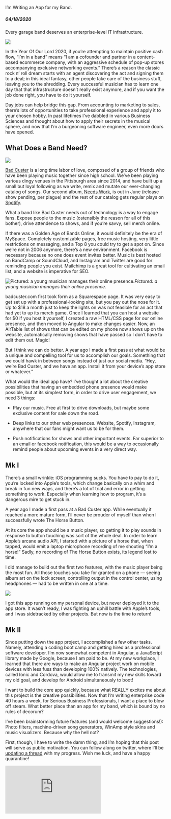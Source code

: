 I’m Writing an App for my Band.

##### 04/18/2020

Every garage band deserves an enterprise-level IT infrastructure.

![](https://cdn-images-1.medium.com/max/5856/1*BKhyygph715XTFsPfQ_Jdw.jpeg)

In the Year Of Our Lord 2020, if you’re attempting to maintain positive cash flow, “I’m in a band” means “I am a cofounder and partner in a content-based ecommerce company, with an aggressive schedule of pop-up stores accompanying exclusive networking events.” There’s a reason the classic rock n’ roll dream starts with an agent discovering the act and signing them to a deal; in this ideal fantasy, other people take care of the business stuff, leaving you to the shredding. Every successful musician has to learn one day that that infrastructure doesn’t really exist anymore, and if you want the job done right, you have to do it yourself.

Day jobs can help bridge this gap. From accounting to marketing to sales, there’s lots of opportunities to take professional experience and apply it to your chosen hobby. In past lifetimes I’ve dabbled in various Business Sciences and thought about how to apply their secrets in the musical sphere, and now that I’m a burgeoning software engineer, even more doors have opened.

## What Does a Band Need?

![](https://cdn-images-1.medium.com/max/5120/1*RcO59ERlcmKsAXgphP7sNQ.jpeg)

[Bad Custer](http://badcuster.com) is a long time labor of love, composed of a group of friends who have been playing music together since high school. We’ve been playing various dingy venues in the Pittsburgh area since 2014, and have built up a small but loyal following as we write, remix and mutate our ever-changing catalog of songs. Our second album, [Needs Work](https://misra.bandcamp.com/album/bad-custer-needs-work), is out in June (release show pending, per plague) and the rest of our catalog gets regular plays on [Spotify](https://open.spotify.com/artist/4DZ8fKIQM5cpAVAQy3zs9L).

What a band like Bad Custer needs out of technology is a way to engage fans. Expose people to the music (ostensibly the reason for all of this bother), drive attendence to shows, and if you’re savvy, sell merch online.

If there was a Golden Age of Bands Online, it would definitely be the era of MySpace. Completely customizable pages, free music hosting, very little restrictions on messaging, and a Top 8 you could try to get a spot on. Since we’re not in 2006 anymore, there’s a new environment. Facebook is necessary because no one does event invites better. Music is best hosted on BandCamp or SoundCloud, and Instagram and Twitter are good for reminding people you exist. Mailchimp is a great tool for cultivating an email list, and a website is imperative for SEO.

![Pictured: a young musician manages their online presence.](https://cdn-images-1.medium.com/max/2000/1*rQiaE6OobRLBB2-Jb8sAug.png)_Pictured: a young musician manages their online presence._

badcuster.com first took form as a Squarespace page. It was very easy to get set up with a professional-looking site, but you pay out the nose for it. Up to $18 a month just to keep the lights on was not feasible for an act that had yet to up its merch game. Once I learned that you can host a website for $0 if you host it yourself, I created a raw HTML/CSS page for our online presence, and then moved to Angular to make changes easier. Now, an AirTable list of shows that can be edited on my phone now shows up on the website, automatically removing shows that have passed so I don’t have to edit them out. Magic!

But I think we can do better. A year ago I made a first pass at what would be a unique and compelling tool for us to accomplish our goals. Something that we could hawk in between songs instead of just our social media. “Hey, we’re Bad Custer, and we have an app. Install it from your device’s app store or whatever.”

What would the ideal app have? I’ve thought a lot about the creative possibilities that having an embedded phone presence would make possible, but at its simplest form, in order to drive user engagement, we need 3 things:

- Play our music. Free at first to drive downloads, but maybe some exclusive content for sale down the road.

- Deep links to our other web presences. Website, Spotify, Instagram, anywhere that our fans might want us to be for them.

- Push notifications for shows and other important events. Far superior to an email or facebook notification, this would be a way to occasionally remind people about upcoming events in a very direct way.

## Mk I

There’s a small wrinkle: iOS programming sucks. You have to pay to do it, you’re locked into Apple’s tools, which change basically on a whim and break in fun new ways, and there’s a lot of trial and error in getting something to work. Especially when learning how to program, it’s a dangerous mire to get stuck in.

A year ago I made a first pass at a Bad Custer app. While eventually it reached a more mature form, I’ll never be prouder of myself than when I successfully wrote The Horse Button.

At its core the app should be a music player, so getting it to play sounds in response to button touching was sort of the whole deal. In order to learn Apple’s arcane audio API, I started with a picture of a horse that, when tapped, would emit a laptop microphone recording of me shouting “I’m a horse!” Sadly, no recording of The Horse Button exists, its legend lost to time.

I did manage to build out the first two features, with the music player being the most fun. All those touches you take for granted on a phone — seeing album art on the lock screen, controlling output in the control center, using headphones — had to be written in one at a time.

![](https://cdn-images-1.medium.com/max/2000/1*EWAAThuLwSw9PvPRWTjZTQ.png)

I got this app running on my personal device, but never deployed it to the app store. It wasn’t ready, I was fighting an uphill battle with Apple’s tools, and I was sidetracked by other projects. But now is the time to return!

## Mk II

Since putting down the app project, I accomplished a few other tasks. Namely, attending a coding boot camp and getting hired as a professional software developer. I’m now somewhat competent in Angular, a JavaScript library made by Google, because I am paid to be. At my new workplace, I learned that there are ways to make an Angular project work on mobile devices with less fuss than developing 100% natively. The technologies, called Ionic and Cordova, would allow me to transmit my new skills toward my old goal, and develop for Android simultaneously to boot!

I want to build the core app quickly, because what REALLY excites me about this project is the creative possibilities. Now that I’m writing enterprise code 40 hours a week, for Serious Business Professionals, I want a place to blow off steam. What better place than an app for my band, which is bound by no rules of decorum?

I’ve been brainstorming future features (and would welcome suggestions!): Photo filters, machine-driven song generators, WinAmp style skins and music visualizers. Because why the hell not?

First, though, I have to write the damn thing, and I’m hoping that this post will serve as public motivation. You can follow along on twitter, where I’ll be [updating a thread](https://twitter.com/philgiammattei/status/1251618972870508546) with my progress. Wish me luck, and have a happy quarantine!

<iframe src="https://medium.com/media/04874824f5fab3a07024c7db7bf7c154" frameborder=0></iframe>
